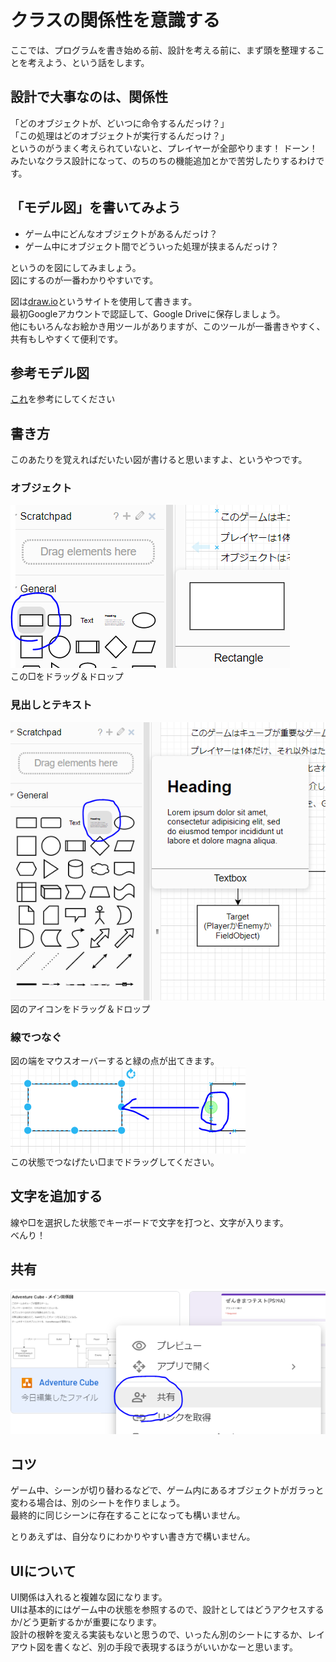# クラスの関係性を意識する
ここでは、プログラムを書き始める前、設計を考える前に、まず頭を整理することを考えよう、という話をします。  


## 設計で大事なのは、関係性
「どのオブジェクトが、どいつに命令するんだっけ？」  
「この処理はどのオブジェクトが実行するんだっけ？」  
というのがうまく考えられていないと、プレイヤーが全部やります！ ドーン！  
みたいなクラス設計になって、のちのちの機能追加とかで苦労したりするわけです。  


## 「モデル図」を書いてみよう
- ゲーム中にどんなオブジェクトがあるんだっけ？
- ゲーム中にオブジェクト間でどういった処理が挟まるんだっけ？

というのを図にしてみましょう。  
図にするのが一番わかりやすいです。  

図は[draw.io](https://app.diagrams.net)というサイトを使用して書きます。    
最初Googleアカウントで認証して、Google Driveに保存しましょう。  
他にもいろんなお絵かき用ツールがありますが、このツールが一番書きやすく、共有もしやすくて便利です。  


## 参考モデル図
[これ](https://drive.google.com/file/d/1AGBb4x475yDodN1rEB2hy7n1GNDGUomo/view?usp=sharing)を参考にしてください


## 書き方
このあたりを覚えればだいたい図が書けると思いますよ、というやつです。  

### オブジェクト
![](assets/markdown-img-paste-20201013154358583.png)  
この□をドラッグ＆ドロップ  

### 見出しとテキスト
![](assets/markdown-img-paste-20201013153655525.png)  
図のアイコンをドラッグ＆ドロップ  

### 線でつなぐ
図の端をマウスオーバーすると緑の点が出てきます。  
![](assets/markdown-img-paste-2020101315453516.png)  
この状態でつなげたい□までドラッグしてください。  

## 文字を追加する
線や□を選択した状態でキーボードで文字を打つと、文字が入ります。  
べんり！  

## 共有
![](assets/markdown-img-paste-20201013161533988.png)

## コツ
ゲーム中、シーンが切り替わるなどで、ゲーム内にあるオブジェクトがガラっと変わる場合は、別のシートを作りましょう。  
最終的に同じシーンに存在することになっても構いません。  

とりあえずは、自分なりにわかりやすい書き方で構いません。  


## UIについて
UI関係は入れると複雑な図になります。  
UIは基本的にはゲーム中の状態を参照するので、設計としてはどうアクセスするか/どう更新するかが重要になります。  
設計の根幹を変える実装もないと思うので、いったん別のシートにするか、レイアウト図を書くなど、別の手段で表現するほうがいいかなーと思います。  
